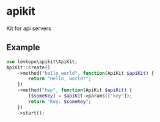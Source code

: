 # apikit
Kit for api servers

## Example
```php
use levkopo\apikit\ApiKit;
ApiKit::create()
    ->method("hello_world", function(ApiKit $apiKit) {
        return "Hello, world!";
    })
    ->method("hwp", function(ApiKit $apiKit) {
        [$someKey] = $apiKit->params(["key"]);
        return "Key: $someKey";
    })
    ->start();
```
